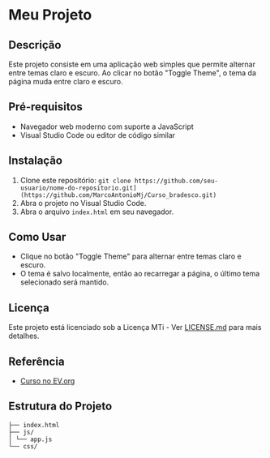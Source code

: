 # Meu Projeto

## Descrição
Este projeto consiste em uma aplicação web simples que permite alternar entre temas claro e escuro. Ao clicar no botão "Toggle Theme", o tema da página muda entre claro e escuro.

## Pré-requisitos
- Navegador web moderno com suporte a JavaScript
- Visual Studio Code ou editor de código similar

## Instalação
1. Clone este repositório: `git clone https://github.com/seu-usuario/nome-do-repositorio.git](https://github.com/MarcoAntonioMj/Curso_bradesco.git)`
2. Abra o projeto no Visual Studio Code.
3. Abra o arquivo `index.html` em seu navegador.

## Como Usar
- Clique no botão "Toggle Theme" para alternar entre temas claro e escuro.
- O tema é salvo localmente, então ao recarregar a página, o último tema selecionado será mantido.

## Licença
Este projeto está licenciado sob a Licença MTi - Ver [LICENSE.md](LICENSE.md) para mais detalhes.

## Referência
- [Curso no EV.org](https://lms.ev.org.br/mpls/Web/Portal/Main/HomeModule.aspx)

## Estrutura do Projeto
```.
├── index.html
├── js/
│ └── app.js
└── css/
```
